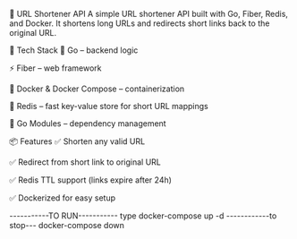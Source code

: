 🚀 URL Shortener API
A simple URL shortener API built with Go, Fiber, Redis, and Docker. It shortens long URLs and redirects short links back to the original URL.

🔧 Tech Stack
🧠 Go – backend logic

⚡ Fiber – web framework

🐳 Docker & Docker Compose – containerization

🔴 Redis – fast key-value store for short URL mappings

🌱 Go Modules – dependency management

📦 Features
✅ Shorten any valid URL

✅ Redirect from short link to original URL

✅ Redis TTL support (links expire after 24h)

✅ Dockerized for easy setup

-----------TO RUN-----------
type docker-compose up -d
------------to stop---
docker-compose down
